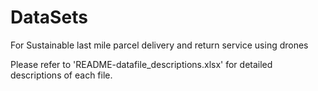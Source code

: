 # DataSets
For Sustainable last mile parcel delivery and return service using drones

Please refer to 'README-datafile_descriptions.xlsx' for detailed descriptions of each file.
